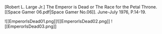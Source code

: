 [Robert L. Large Jr.] The Emperor is Dead or The Race for the Petal Throne. [[Space Gamer 06.pdf|Space Gamer No.06]]. June-July 1976, P.14-19.

![[EmperorIsDead01.png]]![[EmperorIsDead02.png]]
![[EmperorIsDead03.png]]
